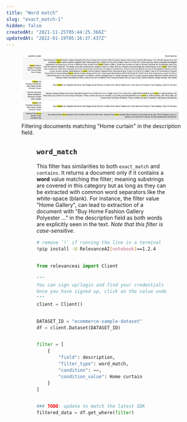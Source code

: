 ```yaml
---
title: "Word match"
slug: "exact_match-1"
hidden: false
createdAt: "2021-11-25T05:44:25.366Z"
updatedAt: "2022-01-19T05:16:37.437Z"
---
```

<figure>
<img src="https://github.com/RelevanceAI/RelevanceAI-readme-docs/blob/v1.2.4/docs_template/GENERAL_FEATURES/_assets/word-match.png?raw=true" width="1974" alt="wordmatch.png" />
<figcaption>Filtering documents matching "Home curtain" in the description field.</figcaption>
<figure>

## `word_match`
This filter has similarities to both `exact_match` and `contains`. It returns a document only if it contains a **word** value matching the filter; meaning substrings are covered in this category but as long as they can be extracted with common word separators like the white-space (blank). For instance, the filter value "Home Gallery",  can lead to extraction of a document with "Buy Home Fashion Gallery Polyester ..." in the description field as both words are explicitly seen in the text. *Note that this filter is case-sensitive.*

```bash Bash
# remove `!` if running the line in a terminal
!pip install -U RelevanceAI[notebook]==1.2.4
```
```bash
```

```python Python (SDK)
from relevanceai import Client

"""
You can sign up/login and find your credentials here: https://cloud.relevance.ai/sdk/api
Once you have signed up, click on the value under `Activation token` and paste it here
"""
client = Client()
```
```python
```

```python Python (SDK)
DATASET_ID = "ecommerce-sample-dataset"
df = client.Dataset(DATASET_ID)
```
```python
```

```python Python (SDK)
filter = [
    {
        "field": description,
        "filter_type": word_match,
        "condition": ==,
        "condition_value": Home curtain
    }
]
```
```python
```

```python Python (SDK)
### TODO: update to match the latest SDK
filtered_data = df.get_where(filter)
```
```python
```

